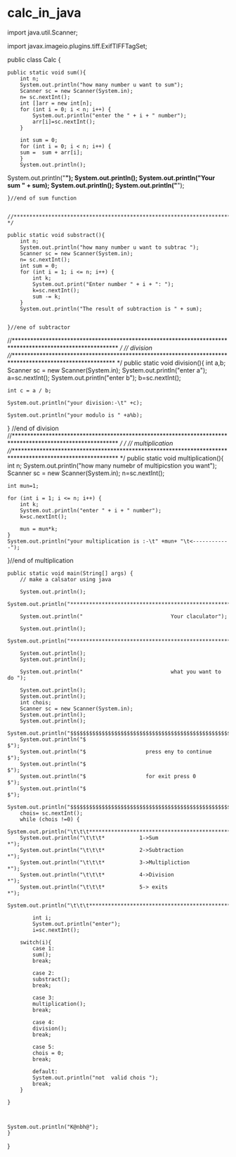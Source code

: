 # calc_in_java
 import java.util.Scanner;

import javax.imageio.plugins.tiff.ExifTIFFTagSet;

public class Calc {

    public static void sum(){
        int n;
        System.out.println("how many number u want to sum");
        Scanner sc = new Scanner(System.in);
        n= sc.nextInt();
        int []arr = new int[n];
        for (int i = 0; i < n; i++) {
            System.out.println("enter the " + i + " number");
            arr[i]=sc.nextInt();
        }

        int sum = 0;
        for (int i = 0; i < n; i++) {
        sum =  sum + arr[i];
        }
        System.out.println();
System.out.println("********************************************************************");
System.out.println();
        System.out.println("Your sum " + sum);
        System.out.println();
        System.out.println("********************************************************************");

    }//end of sum function 


    //************************************************************************************************************* */

    public static void substract(){
        int n;
        System.out.println("how many number u want to subtrac ");
        Scanner sc = new Scanner(System.in);
        n= sc.nextInt();
        int sum = 0;
        for (int i = 1; i <= n; i++) {
            int k;
            System.out.print("Enter number " + i + ": ");
            k=sc.nextInt();
            sum -= k;
        }
        System.out.println("The result of subtraction is " + sum);
        

    }//ene of subtractor

//********************************************************************************************************** */
//                                                      division
//********************************************************************************************************** */
public static void division(){
    int a,b;
    Scanner sc = new Scanner(System.in);
    System.out.println("enter a");
    a=sc.nextInt();
    System.out.println("enter b");
    b=sc.nextInt();

    int c = a / b;

    System.out.println("your division:-\t" +c);

    System.out.println("your modulo is " +a%b);

} //end of division
//********************************************************************************************************** */ */
//                                                   multiplication
//************************************************************************************************************ */
public static void multiplication(){
    int n;
    System.out.println("how many numebr of multipicstion you want");
    Scanner sc = new Scanner(System.in);
    n=sc.nextInt();

    int mun=1;

    for (int i = 1; i <= n; i++) {
        int k;
        System.out.println("enter " + i + " number");
        k=sc.nextInt();

        mun = mun*k;
    }
    System.out.println("your multiplication is :-\t" +mun+ "\t<------------");
}//end of multiplication


    public static void main(String[] args) {
        // make a calsator using java 

        System.out.println();
        System.out.println("********************************************************************************************************");

        System.out.println("                            Your claculator");

        System.out.println();
        System.out.println("**********************************************************************************************************");

        System.out.println();
        System.out.println();

        System.out.println("                            what you want to do ");

        System.out.println();
        System.out.println();
        int chois;
        Scanner sc = new Scanner(System.in);
        System.out.println();
        System.out.println();
        System.out.println("$$$$$$$$$$$$$$$$$$$$$$$$$$$$$$$$$$$$$$$$$$$$$$$$$$$$$$$$$$$$$$$$$$$$$$$$$");
        System.out.println("$                                                                       $");
        System.out.println("$                   press eny to continue                               $");
        System.out.println("$                                                                       $");
        System.out.println("$                   for exit press 0                                    $");
        System.out.println("$                                                                       $");
        System.out.println("$$$$$$$$$$$$$$$$$$$$$$$$$$$$$$$$$$$$$$$$$$$$$$$$$$$$$$$$$$$$$$$$$$$$$$$$$");
        chois= sc.nextInt();
        while (chois !=0) {
        System.out.println("\t\t\t******************************************************************");
        System.out.println("\t\t\t*           1->Sum                                               *");
        System.out.println("\t\t\t*           2->Subtraction                                       *");
        System.out.println("\t\t\t*           3->Multipliction                                     *");
        System.out.println("\t\t\t*           4->Division                                          *");
        System.out.println("\t\t\t*           5-> exits                                            *");
        System.out.println("\t\t\t******************************************************************");

            int i;
            System.out.println("enter");
            i=sc.nextInt();
        
        switch(i){
            case 1:
            sum();
            break;

            case 2:
            substract();
            break;

            case 3:
            multiplication();
            break;

            case 4:
            division();
            break;

            case 5:
            chois = 0;
            break;

            default:
            System.out.println("not  valid chois ");
            break;
        }
        
    }
        


    System.out.println("K@nbh@");
    }
    
}

